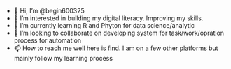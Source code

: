 - 👋 Hi, I’m @begin600325
- 👀 I’m interested in building my digital literacy. Improving my skills. 
- 🌱 I’m currently learning R and Phyton for data science/analytic
- 💞️ I’m looking to collaborate on developing system for task/work/opration process for automation
- 📫 How to reach me well here is find. I am on a few other platforms but mainly follow my learning process

<!---
begin600325/begin600325 is a ✨ special ✨ repository because its `README.md` (this file) appears on your GitHub profile.
You can click the Preview link to take a look at your changes.
--->
